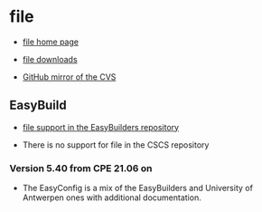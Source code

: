 # file

  * [file home page](http://www.darwinsys.com/file/)

  * [file downloads](https://www.astron.com/pub/file/)

  * [GitHub mirror of the CVS](https://github.com/file/file)


## EasyBuild

  * [file support in the EasyBuilders repository](https://github.com/easybuilders/easybuild-easyconfigs/tree/develop/easybuild/easyconfigs/f/file)

  * There is no support for file in the CSCS repository


### Version 5.40 from CPE 21.06 on

  * The EasyConfig is a mix of the EasyBuilders and University of Antwerpen ones
    with additional documentation.
